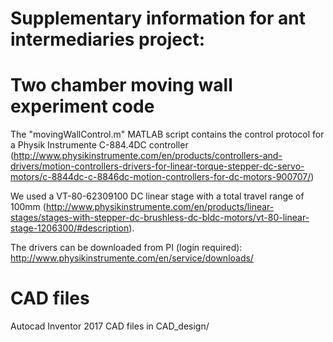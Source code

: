 # Supplementary information for ant intermediaries project:

# Two chamber moving wall experiment code

The "movingWallControl.m" MATLAB script contains the control protocol for a Physik Instrumente C-884.4DC controller (http://www.physikinstrumente.com/en/products/controllers-and-drivers/motion-controllers-drivers-for-linear-torque-stepper-dc-servo-motors/c-8844dc-c-8846dc-motion-controllers-for-dc-motors-900707/)

We used a VT-80-62309100 DC linear stage with a total travel range of 100mm (http://www.physikinstrumente.com/en/products/linear-stages/stages-with-stepper-dc-brushless-dc-bldc-motors/vt-80-linear-stage-1206300/#description).

The drivers can be downloaded from PI (login required): http://www.physikinstrumente.com/en/service/downloads/

# CAD files
Autocad Inventor 2017 CAD files in CAD_design/
